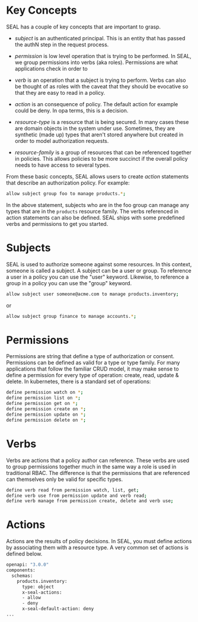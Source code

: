 # Key Concepts

SEAL has a couple of key concepts that are important to grasp.

* *subject* is an authenticated principal. This is an entity that has
  passed the authN step in the request process.

* *permission* is low level operation that is trying to be performed. In
  SEAL, we group permissions into verbs (aka roles). Permissions are what
  applications check in order to

* *verb* is an operation that a subject is trying to perform. Verbs can also
  be thought of as roles with the caveat that they should be evocative
  so that they are easy to read in a policy.

* *action* is an consequence of policy. The default action for example could
  be deny. In opa terms, this is a decision.

* *resource-type* is a resource that is being secured. In many cases these are domain objects
  in the system under use. Sometimes, they are synthetic (made up) types that aren't
  stored anywhere but created in order to model authorization requests.

* *resource-family* is a group of resources that can be referenced together in policies.
  This allows policies to be more succinct if the overall policy needs to have access
  to several types.


From these basic concepts, SEAL allows users to create *action* statements that
describe an authorization policy. For example:

```bash
allow subject group foo to manage products.*;
```

In the above statement, subjects who are in the foo group can manage any types that
are in the `products` resource family. The verbs referenced in action
statements can also be defined. SEAL ships with some predefined verbs
and permissions to get you started.

# Subjects

SEAL is used to authorize someone against some resources. In this context, someone is
called a subject. A subject can be a user or group. To reference a user in a policy
you can use the "user" keyword. Likewise, to reference a group in a policy you can
use the "group" keyword.

```bash
allow subject user someone@acme.com to manage products.inventory;
```

or

```bash
allow subject group finance to manage accounts.*;
```

# Permissions

Permissions are string that define a type of authorization or consent. Permissions
can be defined as valid for a type or type family. For many applications that follow
the familiar CRUD model, it may make sense to define a permission for every type
of operation: create, read, update & delete. In kubernetes, there is a standard set
of operations:

```bash
define permission watch on *;
define permission list on *;
define permission get on *;
define permission create on *;
define permission update on *;
define permission delete on *;
```

# Verbs

Verbs are actions that a policy author can reference. These verbs are used to group
permissions together much in the same way a role is used in traditional RBAC. The difference
is that the permissions that are referenced can themselves only be valid for specific types.

```bash
define verb read from permission watch, list, get;
define verb use from permission update and verb read;
define verb manage from permission create, delete and verb use;
```

# Actions

Actions are the results of policy decisions. In SEAL, you must define actions by associating
them with a resource type. A very common set of actions is defined below.

```bash
openapi: "3.0.0"
components:
  schemas:
    products.inventory:
      type: object
      x-seal-actions:
      - allow
      - deny
      x-seal-default-action: deny
...
```


